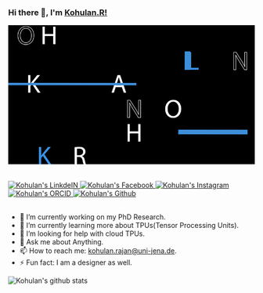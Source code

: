 ### Hi there 👋, I'm [Kohulan.R!](https://cheminf.uni-jena.de/members/kohulan-rajan/) 

![GitHub intro](https://github.com/Kohulan/Kohulan/blob/master/assets/Github_intro.gif)

<br/>
<a align="middle" href="https://www.linkedin.com/in/kohulanrajan/">
  <img alt="Kohulan's LinkdeIN" width="22px" src="https://cdn.jsdelivr.net/npm/simple-icons@v3/icons/linkedin.svg" />
</a>
<a align="center" href="www.facebook.com/Kohulan.RPhotography/">
  <img alt="Kohulan's Facebook" width="22px" src="https://cdn.jsdelivr.net/npm/simple-icons@v3/icons/facebook.svg" />
</a>
<a align="center" href="https://www.instagram.com/kohulanr/">
  <img alt="Kohulan's Instagram" width="22px" src="https://cdn.jsdelivr.net/npm/simple-icons@v3/icons/instagram.svg" />
</a>
<a align="center" href="http://orcid.org/0000-0003-1066-7792">
  <img alt="Kohulan's ORCID" width="22px" src="https://cdn.jsdelivr.net/npm/simple-icons@v3/icons/orcid.svg" />
</a>
<a align="center" href="https://github.com/Kohulan">
  <img alt="Kohulan's Github" width="22px" src="https://cdn.jsdelivr.net/npm/simple-icons@v3/icons/github.svg" />
</a>

<br/>

<br/>

- 🔭 I’m currently working on my PhD Research.
- 🌱 I’m currently learning more about TPUs(Tensor Processing Units).
- 🤔 I’m looking for help with cloud TPUs.
- 💬 Ask me about Anything.
- 📫 How to reach me: kohulan.rajan@uni-jena.de.
- ⚡ Fun fact: I am a designer as well.

![Kohulan's github stats](https://github-readme-stats.vercel.app/api?username=kohulan&show_icons=true&hide_border=true)
